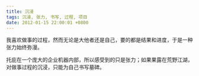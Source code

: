 ```yaml
---
title: 沉浸
tags: 沉浸, 张力, 书写, 过程, 项目
date: 2012-01-15 22:00:01 +0800
---
```



我喜欢做事的过程，然而无论是大他者还是自己，要的都是结果和进度，于是一种张力始终弥漫。

托庇在一个庞大的企业机器内部，所以感受到的只是张力；如果果露在荒野江湖，对做事过程的沉浸，只能为自己书写墓碑。

